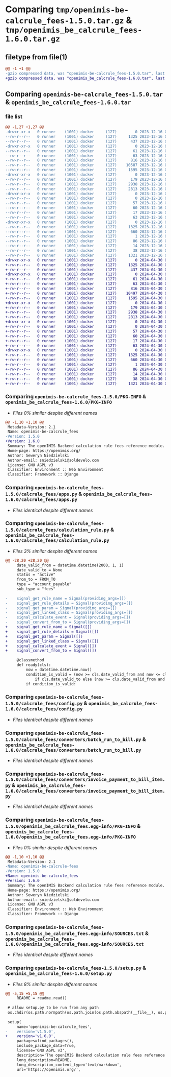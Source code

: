 # Comparing `tmp/openimis-be-calcrule_fees-1.5.0.tar.gz` & `tmp/openimis_be_calcrule_fees-1.6.0.tar.gz`

## filetype from file(1)

```diff
@@ -1 +1 @@
-gzip compressed data, was "openimis-be-calcrule_fees-1.5.0.tar", last modified: Sat Dec 16 01:03:41 2023, max compression
+gzip compressed data, was "openimis_be_calcrule_fees-1.6.0.tar", last modified: Tue Apr 30 09:07:19 2024, max compression
```

## Comparing `openimis-be-calcrule_fees-1.5.0.tar` & `openimis_be_calcrule_fees-1.6.0.tar`

### file list

```diff
@@ -1,27 +1,27 @@
-drwxr-xr-x   0 runner    (1001) docker     (127)        0 2023-12-16 01:03:41.854700 openimis-be-calcrule_fees-1.5.0/
--rw-r--r--   0 runner    (1001) docker     (127)     1325 2023-12-16 01:03:41.854700 openimis-be-calcrule_fees-1.5.0/PKG-INFO
--rw-r--r--   0 runner    (1001) docker     (127)      437 2023-12-16 01:03:33.000000 openimis-be-calcrule_fees-1.5.0/README.md
-drwxr-xr-x   0 runner    (1001) docker     (127)        0 2023-12-16 01:03:41.850700 openimis-be-calcrule_fees-1.5.0/calcrule_fees/
--rw-r--r--   0 runner    (1001) docker     (127)       61 2023-12-16 01:03:33.000000 openimis-be-calcrule_fees-1.5.0/calcrule_fees/__init__.py
--rw-r--r--   0 runner    (1001) docker     (127)       63 2023-12-16 01:03:33.000000 openimis-be-calcrule_fees-1.5.0/calcrule_fees/admin.py
--rw-r--r--   0 runner    (1001) docker     (127)      816 2023-12-16 01:03:33.000000 openimis-be-calcrule_fees-1.5.0/calcrule_fees/apps.py
--rw-r--r--   0 runner    (1001) docker     (127)    10587 2023-12-16 01:03:33.000000 openimis-be-calcrule_fees-1.5.0/calcrule_fees/calculation_rule.py
--rw-r--r--   0 runner    (1001) docker     (127)     1595 2023-12-16 01:03:33.000000 openimis-be-calcrule_fees-1.5.0/calcrule_fees/config.py
-drwxr-xr-x   0 runner    (1001) docker     (127)        0 2023-12-16 01:03:41.850700 openimis-be-calcrule_fees-1.5.0/calcrule_fees/converters/
--rw-r--r--   0 runner    (1001) docker     (127)      179 2023-12-16 01:03:33.000000 openimis-be-calcrule_fees-1.5.0/calcrule_fees/converters/__init__.py
--rw-r--r--   0 runner    (1001) docker     (127)     2938 2023-12-16 01:03:33.000000 openimis-be-calcrule_fees-1.5.0/calcrule_fees/converters/batch_run_to_bill.py
--rw-r--r--   0 runner    (1001) docker     (127)     2813 2023-12-16 01:03:33.000000 openimis-be-calcrule_fees-1.5.0/calcrule_fees/converters/invoice_payment_to_bill_item.py
-drwxr-xr-x   0 runner    (1001) docker     (127)        0 2023-12-16 01:03:41.850700 openimis-be-calcrule_fees-1.5.0/calcrule_fees/migrations/
--rw-r--r--   0 runner    (1001) docker     (127)        0 2023-12-16 01:03:33.000000 openimis-be-calcrule_fees-1.5.0/calcrule_fees/migrations/__init__.py
--rw-r--r--   0 runner    (1001) docker     (127)       57 2023-12-16 01:03:33.000000 openimis-be-calcrule_fees-1.5.0/calcrule_fees/models.py
--rw-r--r--   0 runner    (1001) docker     (127)       60 2023-12-16 01:03:33.000000 openimis-be-calcrule_fees-1.5.0/calcrule_fees/tests.py
--rw-r--r--   0 runner    (1001) docker     (127)       17 2023-12-16 01:03:33.000000 openimis-be-calcrule_fees-1.5.0/calcrule_fees/urls.py
--rw-r--r--   0 runner    (1001) docker     (127)       63 2023-12-16 01:03:33.000000 openimis-be-calcrule_fees-1.5.0/calcrule_fees/views.py
-drwxr-xr-x   0 runner    (1001) docker     (127)        0 2023-12-16 01:03:41.854700 openimis-be-calcrule_fees-1.5.0/openimis_be_calcrule_fees.egg-info/
--rw-r--r--   0 runner    (1001) docker     (127)     1325 2023-12-16 01:03:41.000000 openimis-be-calcrule_fees-1.5.0/openimis_be_calcrule_fees.egg-info/PKG-INFO
--rw-r--r--   0 runner    (1001) docker     (127)      660 2023-12-16 01:03:41.000000 openimis-be-calcrule_fees-1.5.0/openimis_be_calcrule_fees.egg-info/SOURCES.txt
--rw-r--r--   0 runner    (1001) docker     (127)        1 2023-12-16 01:03:41.000000 openimis-be-calcrule_fees-1.5.0/openimis_be_calcrule_fees.egg-info/dependency_links.txt
--rw-r--r--   0 runner    (1001) docker     (127)       86 2023-12-16 01:03:41.000000 openimis-be-calcrule_fees-1.5.0/openimis_be_calcrule_fees.egg-info/requires.txt
--rw-r--r--   0 runner    (1001) docker     (127)       14 2023-12-16 01:03:41.000000 openimis-be-calcrule_fees-1.5.0/openimis_be_calcrule_fees.egg-info/top_level.txt
--rw-r--r--   0 runner    (1001) docker     (127)       38 2023-12-16 01:03:41.854700 openimis-be-calcrule_fees-1.5.0/setup.cfg
--rw-r--r--   0 runner    (1001) docker     (127)     1321 2023-12-16 01:03:41.000000 openimis-be-calcrule_fees-1.5.0/setup.py
+drwxr-xr-x   0 runner    (1001) docker     (127)        0 2024-04-30 09:07:19.491811 openimis_be_calcrule_fees-1.6.0/
+-rw-r--r--   0 runner    (1001) docker     (127)     1325 2024-04-30 09:07:19.491811 openimis_be_calcrule_fees-1.6.0/PKG-INFO
+-rw-r--r--   0 runner    (1001) docker     (127)      437 2024-04-30 09:07:05.000000 openimis_be_calcrule_fees-1.6.0/README.md
+drwxr-xr-x   0 runner    (1001) docker     (127)        0 2024-04-30 09:07:19.491811 openimis_be_calcrule_fees-1.6.0/calcrule_fees/
+-rw-r--r--   0 runner    (1001) docker     (127)       61 2024-04-30 09:07:05.000000 openimis_be_calcrule_fees-1.6.0/calcrule_fees/__init__.py
+-rw-r--r--   0 runner    (1001) docker     (127)       63 2024-04-30 09:07:05.000000 openimis_be_calcrule_fees-1.6.0/calcrule_fees/admin.py
+-rw-r--r--   0 runner    (1001) docker     (127)      816 2024-04-30 09:07:05.000000 openimis_be_calcrule_fees-1.6.0/calcrule_fees/apps.py
+-rw-r--r--   0 runner    (1001) docker     (127)    10497 2024-04-30 09:07:05.000000 openimis_be_calcrule_fees-1.6.0/calcrule_fees/calculation_rule.py
+-rw-r--r--   0 runner    (1001) docker     (127)     1595 2024-04-30 09:07:05.000000 openimis_be_calcrule_fees-1.6.0/calcrule_fees/config.py
+drwxr-xr-x   0 runner    (1001) docker     (127)        0 2024-04-30 09:07:19.491811 openimis_be_calcrule_fees-1.6.0/calcrule_fees/converters/
+-rw-r--r--   0 runner    (1001) docker     (127)      179 2024-04-30 09:07:05.000000 openimis_be_calcrule_fees-1.6.0/calcrule_fees/converters/__init__.py
+-rw-r--r--   0 runner    (1001) docker     (127)     2938 2024-04-30 09:07:05.000000 openimis_be_calcrule_fees-1.6.0/calcrule_fees/converters/batch_run_to_bill.py
+-rw-r--r--   0 runner    (1001) docker     (127)     2813 2024-04-30 09:07:05.000000 openimis_be_calcrule_fees-1.6.0/calcrule_fees/converters/invoice_payment_to_bill_item.py
+drwxr-xr-x   0 runner    (1001) docker     (127)        0 2024-04-30 09:07:19.491811 openimis_be_calcrule_fees-1.6.0/calcrule_fees/migrations/
+-rw-r--r--   0 runner    (1001) docker     (127)        0 2024-04-30 09:07:05.000000 openimis_be_calcrule_fees-1.6.0/calcrule_fees/migrations/__init__.py
+-rw-r--r--   0 runner    (1001) docker     (127)       57 2024-04-30 09:07:05.000000 openimis_be_calcrule_fees-1.6.0/calcrule_fees/models.py
+-rw-r--r--   0 runner    (1001) docker     (127)       60 2024-04-30 09:07:05.000000 openimis_be_calcrule_fees-1.6.0/calcrule_fees/tests.py
+-rw-r--r--   0 runner    (1001) docker     (127)       17 2024-04-30 09:07:05.000000 openimis_be_calcrule_fees-1.6.0/calcrule_fees/urls.py
+-rw-r--r--   0 runner    (1001) docker     (127)       63 2024-04-30 09:07:05.000000 openimis_be_calcrule_fees-1.6.0/calcrule_fees/views.py
+drwxr-xr-x   0 runner    (1001) docker     (127)        0 2024-04-30 09:07:19.491811 openimis_be_calcrule_fees-1.6.0/openimis_be_calcrule_fees.egg-info/
+-rw-r--r--   0 runner    (1001) docker     (127)     1325 2024-04-30 09:07:19.000000 openimis_be_calcrule_fees-1.6.0/openimis_be_calcrule_fees.egg-info/PKG-INFO
+-rw-r--r--   0 runner    (1001) docker     (127)      660 2024-04-30 09:07:19.000000 openimis_be_calcrule_fees-1.6.0/openimis_be_calcrule_fees.egg-info/SOURCES.txt
+-rw-r--r--   0 runner    (1001) docker     (127)        1 2024-04-30 09:07:19.000000 openimis_be_calcrule_fees-1.6.0/openimis_be_calcrule_fees.egg-info/dependency_links.txt
+-rw-r--r--   0 runner    (1001) docker     (127)       86 2024-04-30 09:07:19.000000 openimis_be_calcrule_fees-1.6.0/openimis_be_calcrule_fees.egg-info/requires.txt
+-rw-r--r--   0 runner    (1001) docker     (127)       14 2024-04-30 09:07:19.000000 openimis_be_calcrule_fees-1.6.0/openimis_be_calcrule_fees.egg-info/top_level.txt
+-rw-r--r--   0 runner    (1001) docker     (127)       38 2024-04-30 09:07:19.491811 openimis_be_calcrule_fees-1.6.0/setup.cfg
+-rw-r--r--   0 runner    (1001) docker     (127)     1321 2024-04-30 09:07:19.000000 openimis_be_calcrule_fees-1.6.0/setup.py
```

### Comparing `openimis-be-calcrule_fees-1.5.0/PKG-INFO` & `openimis_be_calcrule_fees-1.6.0/PKG-INFO`

 * *Files 0% similar despite different names*

```diff
@@ -1,10 +1,10 @@
 Metadata-Version: 2.1
 Name: openimis-be-calcrule_fees
-Version: 1.5.0
+Version: 1.6.0
 Summary: The openIMIS Backend calculation rule fees reference module.
 Home-page: https://openimis.org/
 Author: Seweryn Niedzielski
 Author-email: sniedzielski@soldevelo.com
 License: GNU AGPL v3
 Classifier: Environment :: Web Environment
 Classifier: Framework :: Django
```

### Comparing `openimis-be-calcrule_fees-1.5.0/calcrule_fees/apps.py` & `openimis_be_calcrule_fees-1.6.0/calcrule_fees/apps.py`

 * *Files identical despite different names*

### Comparing `openimis-be-calcrule_fees-1.5.0/calcrule_fees/calculation_rule.py` & `openimis_be_calcrule_fees-1.6.0/calcrule_fees/calculation_rule.py`

 * *Files 3% similar despite different names*

```diff
@@ -28,20 +28,20 @@
     date_valid_from = datetime.datetime(2000, 1, 1)
     date_valid_to = None
     status = "active"
     from_to = FROM_TO
     type = "account_payable"
     sub_type = "fees"
 
-    signal_get_rule_name = Signal(providing_args=[])
-    signal_get_rule_details = Signal(providing_args=[])
-    signal_get_param = Signal(providing_args=[])
-    signal_get_linked_class = Signal(providing_args=[])
-    signal_calculate_event = Signal(providing_args=[])
-    signal_convert_from_to = Signal(providing_args=[])
+    signal_get_rule_name = Signal([])
+    signal_get_rule_details = Signal([])
+    signal_get_param = Signal([])
+    signal_get_linked_class = Signal([])
+    signal_calculate_event = Signal([])
+    signal_convert_from_to = Signal([])
 
     @classmethod
     def ready(cls):
         now = datetime.datetime.now()
         condition_is_valid = (now >= cls.date_valid_from and now <= cls.date_valid_to) \
             if cls.date_valid_to else (now >= cls.date_valid_from and cls.date_valid_to is None)
         if condition_is_valid:
```

### Comparing `openimis-be-calcrule_fees-1.5.0/calcrule_fees/config.py` & `openimis_be_calcrule_fees-1.6.0/calcrule_fees/config.py`

 * *Files identical despite different names*

### Comparing `openimis-be-calcrule_fees-1.5.0/calcrule_fees/converters/batch_run_to_bill.py` & `openimis_be_calcrule_fees-1.6.0/calcrule_fees/converters/batch_run_to_bill.py`

 * *Files identical despite different names*

### Comparing `openimis-be-calcrule_fees-1.5.0/calcrule_fees/converters/invoice_payment_to_bill_item.py` & `openimis_be_calcrule_fees-1.6.0/calcrule_fees/converters/invoice_payment_to_bill_item.py`

 * *Files identical despite different names*

### Comparing `openimis-be-calcrule_fees-1.5.0/openimis_be_calcrule_fees.egg-info/PKG-INFO` & `openimis_be_calcrule_fees-1.6.0/openimis_be_calcrule_fees.egg-info/PKG-INFO`

 * *Files 0% similar despite different names*

```diff
@@ -1,10 +1,10 @@
 Metadata-Version: 2.1
-Name: openimis-be-calcrule-fees
-Version: 1.5.0
+Name: openimis-be-calcrule_fees
+Version: 1.6.0
 Summary: The openIMIS Backend calculation rule fees reference module.
 Home-page: https://openimis.org/
 Author: Seweryn Niedzielski
 Author-email: sniedzielski@soldevelo.com
 License: GNU AGPL v3
 Classifier: Environment :: Web Environment
 Classifier: Framework :: Django
```

### Comparing `openimis-be-calcrule_fees-1.5.0/openimis_be_calcrule_fees.egg-info/SOURCES.txt` & `openimis_be_calcrule_fees-1.6.0/openimis_be_calcrule_fees.egg-info/SOURCES.txt`

 * *Files identical despite different names*

### Comparing `openimis-be-calcrule_fees-1.5.0/setup.py` & `openimis_be_calcrule_fees-1.6.0/setup.py`

 * *Files 8% similar despite different names*

```diff
@@ -5,15 +5,15 @@
     README = readme.read()
 
 # allow setup.py to be run from any path
 os.chdir(os.path.normpath(os.path.join(os.path.abspath(__file__), os.pardir)))
 
 setup(
     name='openimis-be-calcrule_fees',
-    version='v1.5.0',
+    version='v1.6.0',
     packages=find_packages(),
     include_package_data=True,
     license='GNU AGPL v3',
     description='The openIMIS Backend calculation rule fees reference module.',
     long_description=README,
     long_description_content_type='text/markdown',
     url='https://openimis.org/',
```

